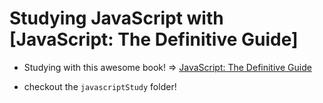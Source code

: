 
# Studying JavaScript with [JavaScript: The Definitive Guide]

- Studying with this awesome book! => [JavaScript: The Definitive Guide](https://www.oreilly.com/library/view/javascript-the-definitive/9781491952016/)

- checkout the `javascriptStudy` folder!
